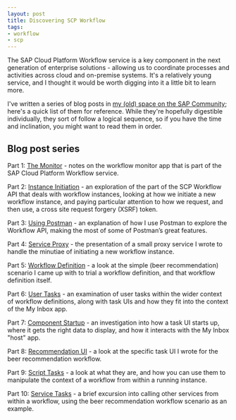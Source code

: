 ```yaml
---
layout: post
title: Discovering SCP Workflow
tags:
- workflow
- scp
---
```


The SAP Cloud Platform Workflow service is a key component in the next generation of enterprise solutions - allowing us to coordinate processes and activities across cloud and on-premise systems. It's a relatively young service, and I thought it would be worth digging into it a little bit to learn more.

I've written a series of blog posts in [my (old) space on the SAP Community](https://people.sap.com/dj.adams); here's a quick list of them for reference. While they're hopefully digestible individually, they sort of follow a logical sequence, so if you have the time and inclination, you might want to read them in order.

## Blog post series

Part 1: [The Monitor](https://blogs.sap.com/2018/01/08/discovering-scp-workflow-the-monitor/) - notes on the workflow monitor app that is part of the SAP Cloud Platform Workflow service.

Part 2: [Instance Initiation](https://blogs.sap.com/2018/01/14/discovering-scp-workflow-instance-initiation/) - an exploration of the part of the SCP Workflow API that deals with workflow instances, looking at how we initiate a new workflow instance, and paying particular attention to how we request, and then use, a cross site request forgery (XSRF) token.

Part 3: [Using Postman](https://blogs.sap.com/2018/01/16/discovering-scp-workflow-using-postman/) - an explanation of how I use Postman to explore the Workflow API, making the most of some of Postman’s great features.

Part 4: [Service Proxy](https://blogs.sap.com/2018/01/17/discovering-scp-workflow-service-proxy/) - the presentation of a small proxy service I wrote to handle the minutiae of initiating a new workflow instance.

Part 5: [Workflow Definition](https://blogs.sap.com/2018/01/18/discovering-scp-workflow-workflow-definition/) - a look at the simple (beer recommendation) scenario I came up with to trial a workflow definition, and that workflow definition itself.

Part 6: [User Tasks](https://blogs.sap.com/2018/01/20/discovering-scp-workflow-user-tasks/) - an examination of user tasks within the wider context of workflow definitions, along with task UIs and how they fit into the context of the My Inbox app.

Part 7: [Component Startup](https://blogs.sap.com/2018/01/22/discovering-scp-workflow-component-startup/) - an investigation into how a task UI starts up, where it gets the right data to display, and how it interacts with the My Inbox "host" app.

Part 8: [Recommendation UI](https://blogs.sap.com/2018/01/24/discovering-scp-workflow-recommendation-ui/) - a look at the specific task UI I wrote for the beer recommendation workflow.

Part 9: [Script Tasks](https://blogs.sap.com/2018/01/26/discovering-scp-workflow-script-tasks/) - a look at what they are, and how you can use them to manipulate the context of a workflow from within a running instance.

Part 10: [Service Tasks](https://blogs.sap.com/2018/01/29/discovering-scp-workflow-service-tasks/) - a brief excursion into calling other services from within a workflow, using the beer recommendation workflow scenario as an example. 
